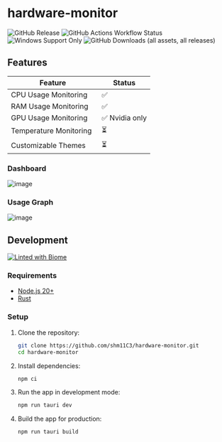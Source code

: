 # hardware-monitor

<p align="left">
  <img alt="GitHub Release" src="https://img.shields.io/github/v/release/shm11C3/hardware-monitor?include_prereleases&display_name=release">
  <img alt="GitHub Actions Workflow Status" src="https://img.shields.io/github/actions/workflow/status/shm11C3/hardware-monitor/publish.yaml">
  <img alt="Windows Support Only" src="https://img.shields.io/badge/platform-Windows-blue?logo=windows">
  <img alt="GitHub Downloads (all assets, all releases)" src="https://img.shields.io/github/downloads/shm11C3/hardware-monitor/total">
</p>

## Features

| Feature                     | Status             | 
|-----------------------------|--------------------|
| CPU Usage Monitoring        | ✅                |
| RAM Usage Monitoring        | ✅                |
| GPU Usage Monitoring        | ✅ Nvidia only    |
| Temperature Monitoring      | ⏳                |
| Customizable Themes       　| ⏳            |

### Dashboard

![image](https://github.com/user-attachments/assets/9a2bf54f-d6e5-4c20-b0e4-f249fd5b8433)

### Usage Graph

![image](https://github.com/user-attachments/assets/b8fa7d67-a015-487f-aeb4-f43306d28f54)


## Development

[![Linted with Biome](https://img.shields.io/badge/Linted_with-Biome-60a5fa?style=flat&logo=biome)](https://biomejs.dev)

### Requirements

- [Node.js 20+](https://nodejs.org/)
- [Rust](https://www.rust-lang.org/)

### Setup

1. Clone the repository:

   ```bash
   git clone https://github.com/shm11C3/hardware-monitor.git
   cd hardware-monitor
   ```

2. Install dependencies:

   ```bash
   npm ci
   ```

3. Run the app in development mode:

   ```bash
   npm run tauri dev
   ```

4. Build the app for production:

   ```bash
   npm run tauri build
   ```
